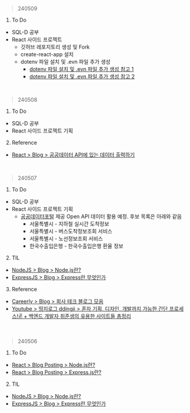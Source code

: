 > 240509
1. To Do
- SQL-D 공부
- React 사이드 프로젝트
  - 깃허브 레포지토리 생성 및 Fork
  - create-react-app 설치
  - dotenv 파일 설치 및 .evn 파일 추가 생성
    - [dotenv 파일 설치 및 .evn 파일 추가 생성 참고 1](https://dori-coding.tistory.com/entry/React-%EA%B3%B5%EA%B3%B5%EB%8D%B0%EC%9D%B4%ED%84%B0-API%EC%97%90-%EC%9E%88%EB%8A%94-%EB%8D%B0%EC%9D%B4%ED%84%B0-%EC%B6%9C%EB%A0%A5%ED%95%98%EA%B8%B0)
    - [dotenv 파일 설치 및 .evn 파일 추가 생성 참고 2](https://velog.io/@rjsdnql123/React%EC%97%90%EC%84%9C-dotenv%EC%82%AC%EC%9A%A9%ED%95%98%EB%8A%94%EB%B2%95)
<br>

> 240508
1. To Do
- SQL-D 공부
- React 사이드 프로젝트 기획
2. Reference
- [React > Blog > 공공데이터 API에 있는 데이터 출력하기](https://dori-coding.tistory.com/entry/React-%EA%B3%B5%EA%B3%B5%EB%8D%B0%EC%9D%B4%ED%84%B0-API%EC%97%90-%EC%9E%88%EB%8A%94-%EB%8D%B0%EC%9D%B4%ED%84%B0-%EC%B6%9C%EB%A0%A5%ED%95%98%EA%B8%B0)
<br>

> 240507
1. To Do
- SQL-D 공부
- React 사이드 프로젝트 기획
  - [공공데이터포털](https://www.data.go.kr/) 제공 Open API 데이터 활용 예정. 후보 목록은 아래와 같음
    - 서울특별시 - 지하철 실시간 도착정보
    - 서울특별시 - 버스도착정보조회 서비스
    - 서울특별시 - 노선정보조회 서비스
    - 한국수출입은행 - 한국수출입은행 환율 정보
2. TIL
- [NodeJS > Blog > Node.js란?](https://velog.io/@remon/%EA%B0%9C%EB%B0%9C-%EA%B8%B0%EB%B3%B8-%EC%A7%80%EC%8B%9D-Node.js%EB%9E%80)
- [ExpressJS > Blog > Express란 무엇인가](https://velog.io/@seosu2000/Express%EB%9E%80-%EB%AC%B4%EC%97%87%EC%9D%B8%EA%B0%80)
3. Reference
- [Careerly > Blog > 회사 테크 블로그 모음](https://careerly.co.kr/comments/103945)
- [Youtube > 띵지로그 ddingji > 혼자 기획, 디자인, 개발까지 가능한 간단 프로세스!✌ + 백엔드 개발자 취준생의 유용한 사이트들 총정리](https://www.youtube.com/watch?v=CoULQbc1oBg)
<br>

> 240506
1. To Do
- [React > Blog Posting > Node.js란?](https://velog.io/@irish/ReactJS-NodeJS)
- [React > Blog Posting > Express.js란?](https://velog.io/@irish/ReactJS-ExpressJS)
2. TIL
- [NodeJS > Blog > Node.js란?](https://velog.io/@remon/%EA%B0%9C%EB%B0%9C-%EA%B8%B0%EB%B3%B8-%EC%A7%80%EC%8B%9D-Node.js%EB%9E%80)
- [ExpressJS > Blog > Express란 무엇인가](https://velog.io/@seosu2000/Express%EB%9E%80-%EB%AC%B4%EC%97%87%EC%9D%B8%EA%B0%80)
<br>
